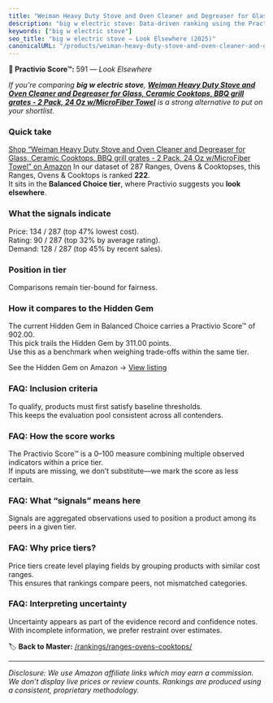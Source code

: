 ```yaml
---
title: "Weiman Heavy Duty Stove and Oven Cleaner and Degreaser for Glass, Ceramic Cooktops, BBQ grill grates - 2 Pack, 24 Oz w/MicroFiber Towel"
description: "big w electric stove: Data-driven ranking using the Practivio Score™. Positioned by quality, value, demand, findability, momentum."
keywords: ["big w electric stove"]
seo_title: "big w electric stove — Look Elsewhere (2025)"
canonicalURL: "/products/weiman-heavy-duty-stove-and-oven-cleaner-and-degreaser-for-glass-ceramic-cooktops-bbq-grill-grates-2-pack-24-oz-wmicrofiber-towel-B07WDS5364/"
---
```


**🚫 Practivio Score™:** 591 — _Look Elsewhere_


*If you're comparing **big w electric stove**, **[Weiman Heavy Duty Stove and Oven Cleaner and Degreaser for Glass, Ceramic Cooktops, BBQ grill grates - 2 Pack, 24 Oz w/MicroFiber Towel](https://www.amazon.com/dp/B07WDS5364?tag=practivio-20)** is a strong alternative to put on your shortlist.*
### Quick take
[Shop “Weiman Heavy Duty Stove and Oven Cleaner and Degreaser for Glass, Ceramic Cooktops, BBQ grill grates - 2 Pack, 24 Oz w/MicroFiber Towel” on Amazon](https://www.amazon.com/dp/B07WDS5364?tag=practivio-20)
In our dataset of 287 Ranges, Ovens & Cooktopses, this Ranges, Ovens & Cooktops is ranked **222**.  
It sits in the **Balanced Choice tier**, where Practivio suggests you **look elsewhere**.

### What the signals indicate
Price: 134 / 287 (top 47% lowest cost).  
Rating: 90 / 287 (top 32% by average rating).  
Demand: 128 / 287 (top 45% by recent sales).

### Position in tier
Comparisons remain tier-bound for fairness.

### How it compares to the Hidden Gem
The current Hidden Gem in Balanced Choice carries a Practivio Score™ of 902.00.  
This pick trails the Hidden Gem by 311.00 points.  
Use this as a benchmark when weighing trade-offs within the same tier.  

See the Hidden Gem on Amazon → [View listing](https://www.amazon.com/dp/B0824W5FWS?tag=practivio-20)

### FAQ: Inclusion criteria
To qualify, products must first satisfy baseline thresholds.  
This keeps the evaluation pool consistent across all contenders.

### FAQ: How the score works
The Practivio Score™ is a 0–100 measure combining multiple observed indicators within a price tier.  
If inputs are missing, we don’t substitute—we mark the score as less certain.

### FAQ: What “signals” means here
Signals are aggregated observations used to position a product among its peers in a given tier.

### FAQ: Why price tiers?
Price tiers create level playing fields by grouping products with similar cost ranges.  
This ensures that rankings compare peers, not mismatched categories.

### FAQ: Interpreting uncertainty
Uncertainty appears as part of the evidence record and confidence notes.  
With incomplete information, we prefer restraint over estimates.


🏷️ **Back to Master:** [/rankings/ranges-ovens-cooktops/](/rankings/ranges-ovens-cooktops/)

---
_Disclosure: We use Amazon affiliate links which may earn a commission. We don’t display live prices or review counts. Rankings are produced using a consistent, proprietary methodology._
